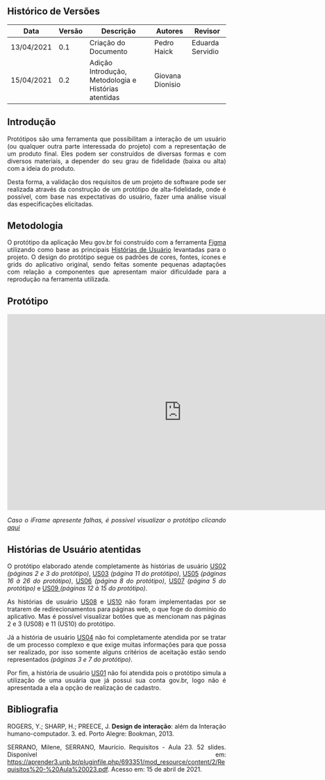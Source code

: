 ## Histórico de Versões

| Data       | Versão | Descrição            | Autores      | Revisor |
| ---------- | ------ | -------------------- | ------------ | ------- |
| 13/04/2021 | 0.1    | Criação do Documento | Pedro Haick  | Eduarda Servidio |
| 15/04/2021 | 0.2    | Adição Introdução, Metodologia e Histórias atentidas | Giovana Dionisio |  |

## Introdução
<p align="justify"> Protótipos são uma ferramenta que possibilitam a interação de um usuário (ou qualquer outra parte interessada do projeto) com a representação de um produto final. Eles podem ser construídos de diversas formas e com diversos materiais, a depender do seu grau de fidelidade (baixa ou alta) com a ideia do produto. </p>
<p align="justify"> Desta forma, a validação dos requisitos de um projeto de software pode ser realizada através da construção de um protótipo de alta-fidelidade, onde é possível, com base nas expectativas do usuário, fazer uma análise visual das especificações elicitadas.  </p>

## Metodologia
<p align="justify"> O protótipo da aplicação Meu gov.br foi construído com a ferramenta <a href = "https://www.figma.com/">Figma</a> utilizando como base as principais <a href = "https://requisitos-de-software.github.io/2020.2-Meu-Gov.br/Modelagem_Requisitos/Historias_de_usuario/">Histórias de Usuário</a> levantadas para o projeto. O design do protótipo segue os padrões de cores, fontes, ícones e grids do aplicativo original, sendo feitas somente pequenas adaptações com relação a componentes que apresentam maior dificuldade para a reprodução na ferramenta utilizada. </p>

## Protótipo
<iframe style="border: 1px solid rgba(0, 0, 0, 0.1);" width="800" height="450"
    src="https://www.figma.com/embed?embed_host=share&url=https%3A%2F%2Fwww.figma.com%2Fproto%2FRNov14rsPdJjnHoiL4u0Em%2FMeu-Gov.br%3Fscaling%3Dscale-down%26node-id%3D2%253A2"
    allowfullscreen></iframe>

<p align="justify"> <i>Caso o iFrame apresente falhas, é possível visualizar o protótipo clicando <a href = "https://www.figma.com/proto/RNov14rsPdJjnHoiL4u0Em/Meu-Gov.br?node-id=2%3A2&scaling=min-zoom" >aqui</a></i></p>

## Histórias de Usuário atentidas
<p align="justify"> O protótipo elaborado atende completamente às histórias de usuário <a href= "https://requisitos-de-software.github.io/2020.2-Meu-Gov.br/Modelagem_Requisitos/Historias_de_usuario/#us02-login" >US02</a> <i>(páginas 2 e 3 do protótipo)</i>, <a href= "https://requisitos-de-software.github.io/2020.2-Meu-Gov.br/Modelagem_Requisitos/Historias_de_usuario/#us03-logout">US03</a> <i>(página 11 do protótipo)</i>, <a href= "https://requisitos-de-software.github.io/2020.2-Meu-Gov.br/Modelagem_Requisitos/Historias_de_usuario/#us05-leitura-qr-code">US05</a> <i>(páginas 16 à 26 do protótipo)</i>, <a href= "https://requisitos-de-software.github.io/2020.2-Meu-Gov.br/Modelagem_Requisitos/Historias_de_usuario/#us06-acessar-os-documentos">US06</a> <i>(página 8 do protótipo)</i>, <a href= "https://requisitos-de-software.github.io/2020.2-Meu-Gov.br/Modelagem_Requisitos/Historias_de_usuario/#us07-acessar-qr-code-referente-ao-cpf">US07</a> <i>(página 5 do protótipo)</i> e <a href= "https://requisitos-de-software.github.io/2020.2-Meu-Gov.br/Modelagem_Requisitos/Historias_de_usuario/#us09-rever-instrucoes-do-aplicativo">US09 </a> <i>(páginas 12 à 15 do protótipo)</i>.</p>
<p align="justify">As histórias de usuário <a href= "https://requisitos-de-software.github.io/2020.2-Meu-Gov.br/Modelagem_Requisitos/Historias_de_usuario/#us08-acessar-duvidas-frequentes">US08</a> e <a href= "https://requisitos-de-software.github.io/2020.2-Meu-Gov.br/Modelagem_Requisitos/Historias_de_usuario/#us10-rever-politica-de-privacidade">US10</a> não foram implementadas por se tratarem de redirecionamentos para páginas web, o que foge do domínio do aplicativo. Mas é possível visualizar botões que as mencionam nas páginas 2 e 3 (US08) e 11 (US10) do protótipo. </p>
<p align="justify"> Já a história de usuário <a href= "https://requisitos-de-software.github.io/2020.2-Meu-Gov.br/Modelagem_Requisitos/Historias_de_usuario/#us04-recuperar-senha">US04</a> não foi completamente atendida por se tratar de um processo complexo e que exige muitas informações para que possa ser realizado, por isso somente alguns critérios de aceitação estão sendo representados <i>(páginas 3 e 7 do protótipo)</i>. </p>
<p align="justify"> Por fim, a história de usuário <a href= "https://requisitos-de-software.github.io/2020.2-Meu-Gov.br/Modelagem_Requisitos/Historias_de_usuario/#us01-realizar-cadastro">US01</a> não foi atendida pois o protótipo simula a utilização de uma usuária que já possui sua conta gov.br, logo não é apresentada a ela a opção de realização de cadastro. </p>

## Bibliografia
<p align="justify"> ROGERS, Y.; SHARP, H.; PREECE, J. <b>Design de interação</b>: além da Interação humano-computador. 3. ed. Porto Alegre: Bookman, 2013. </p>
<p align="justify"> SERRANO, Milene, SERRANO, Maurício. Requisitos - Aula 23. 52 slides. Disponível em: <a href = "https://aprender3.unb.br/pluginfile.php/693351/mod_resource/content/2/Requisitos%20-%20Aula%20023.pdf">https://aprender3.unb.br/pluginfile.php/693351/mod_resource/content/2/Requisitos%20-%20Aula%20023.pdf</a>. Acesso em: 15 de abril de 2021. </p>